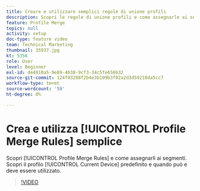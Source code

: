 ```yaml
---
title: Creare e utilizzare semplici regole di unione profili
description: Scopri le regole di unione profili e come assegnarle ai segmenti. Scopri il profilo "Current Device" predefinito e quando può/deve essere utilizzato.
feature: Profile Merge
topics: null
activity: setup
doc-type: feature video
team: Technical Marketing
thumbnail: 35937.jpg
kt: 5356
role: User
level: Beginner
exl-id: de4910a5-9e89-4b38-9cf3-34c5fe658632
source-git-commit: 124f03208f2b4e3b109b3f02a2d3d59210da5cc7
workflow-type: tm+mt
source-wordcount: '59'
ht-degree: 0%

---
```


# Crea e utilizza [!UICONTROL Profile Merge Rules] semplice

Scopri [!UICONTROL Profile Merge Rules] e come assegnarli ai segmenti. Scopri il profilo [!UICONTROL Current Device] predefinito e quando può e deve essere utilizzato.

>[!VIDEO](https://video.tv.adobe.com/v/35937/?quality=12&learn=on)
